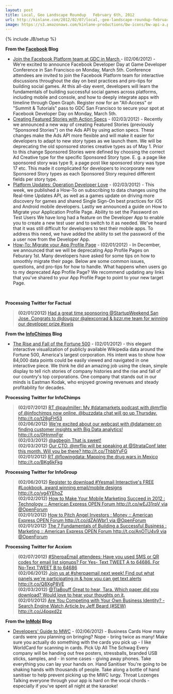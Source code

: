 ```yaml
---
layout: post
title: Local, Geo Landscape Roundup   February 6th, 2012
url: http://kinlane.com/2012/02/07/local,-geo-landscape-roundup-february-6th,-2012/
image: https://s3.amazonaws.com/kinlane-productions/bw-icons/bw-api-a.png
---
```

{% include JB/setup %}
<p><strong>From the&nbsp;<a title="Facebook Blog" href="http://developers.facebook.com/blog/feed">Facebook</a>&nbsp;Blog</strong></p>
<ul class="mainlist">
<li><a href="http://working.laneworks.net/gather/">Join the Facebook Platform team at GDC in March&nbsp;</a>- (02/06/2012) - We're excited to announce Facebook Developer Day at Game Developer Conference in San Francisco on Monday, March 5th. Conference attendees are invited to join the Facebook Platform team for interactive discussions throughout the day on best practices and pro-tips for building social games. At this all-day event, developers will learn the fundamentals of building successful social games across platforms, including mobile and console, and how to deeply integrate apps with timeline through Open Graph. Register now for an "All-Access" or "Summit &amp; Tutorials" pass to GDC San Francisco to secure your spot at Facebook Developer Day on Monday, March 5th.</li>
<li><a href="http://working.laneworks.net/gather/">Creating Featured Stories with Action Specs</a>&nbsp;- (02/03/2012) - Recently we announced a new way of creating Featured Stories (previously "Sponsored Stories") on the Ads API by using action specs. These changes make the Ads API more flexible and will make it easier for developers to adapt to new story types as we launch them. We will be deprecating the old sponsored stories creative types as of May 1. Prior to this change Sponsored Stories were defined by choosing the correct Ad Creative type for the specific Sponsored Story type. E. g. a page like sponsored story was type 9, a page post like sponsored story was type 17 etc. This made it complicated for developers to incorporate new Sponsored Story types as each Sponsored Story required different fields per story type.</li>
<li><a href="http://working.laneworks.net/gather/">Platform Updates: Operation Developer Love</a>&nbsp;- (02/03/2012) - This week, we published a How-To on subscribing to data changes using the Real-time Updates API, as well as a games update on driving more discovery for games and shared Single Sign-On best practices for iOS and Android mobile developers. Lastly we announced a guide on How to Migrate your Application Profile Page. Ability to set the Password on Test Users We have long had a feature on the Developer App to enable you to create a new test user and to switch to it as needed. We've heard that it was still difficult for developers to test their mobile apps. To address this need, we have added the ability to set the password of the a user now from the Developer App.</li>
<li><a href="http://working.laneworks.net/gather/">How-To: Migrate your App Profile Page</a>&nbsp;- (02/01/2012) - In December, we announced that we will be deprecating App Profile Pages on Feburary 1st. Many developers have asked for some tips on how to smoothly migrate their page. Below are some common issues, questions, and pro-tips for how to handle. What happens when users go to my deprecated App Profile Page? We recommend updating any links that you've shared to your App Profile Page to point to your new target Page.</li>
</ul>
<p>&nbsp;</p>
<p><strong>Processing Twitter for Factual</strong></p>
<blockquote><strong>(02/01/2012)</strong>&nbsp;<a href="https://twitter.com/#!/factual/status/164906177946329089&gt;@joedevon Yes, we sure did.&lt;/a&gt;&lt;br /&gt;&lt;strong&gt;(02/01/2012)&lt;/strong&gt; &lt;a href=">Had a great time sponsoring @StartupWeekend San Jose. Congrats to @dougzor @alexconrad &amp; bzzr.me team for winning our developer prize #swjs</a></blockquote>
<p><strong>From the&nbsp;<a title="InfoChimps Blog" href="http://feeds.feedburner.com/infochimps-blog">InfoChimps</a>&nbsp;Blog</strong></p>
<ul class="mainlist">
<li><a href="http://feedproxy.google.com/~r/infochimps-blog/~3/WGaPi7IOIUA/">The Rise and Fall of the Fortune 500</a>&nbsp;- (02/01/2012) - this elegant interactive visualization of publicly available Wikipedia data around the Fortune 500, America's largest corporation. His intent was to show how 84,000 data points could be easily viewed and navigated in one interactive piece. We think he did an amazing job using the clean, simple display to tell rich stories of company histories and the rise and fall of our country's top corporations. One company that stands out in our minds is Eastman Kodak, who enjoyed growing revenues and steady profitability for decades.</li>
</ul>
<p><strong>Processing Twitter for InfoChimps</strong></p>
<blockquote><strong>(02/07/2012)</strong>&nbsp;<a href="https://twitter.com/#!/infochimps/status/166929146268762112&gt;RT @astar_alone @infochimps is hosting the next Austin R User Group Meetup http">RT @paulmiller: My #datamarkets podcast with @mrflip of @infochimps now online. @buzzdata chat will go up Thursday. http://t.co/t28gFH53</a><br /><strong>(02/06/2012)</strong>&nbsp;<a href="https://twitter.com/#!/infochimps/status/166622812910534656&gt;RT @hadoopnews How #bigdata and the cloud can manage grid batteries http://t.co/6ChzMjnE&lt;/a&gt;&lt;br /&gt;&lt;strong&gt;(02/06/2012)&lt;/strong&gt; &lt;a href=">We're excited about our webcast with @datameer on finding customer insights with Big Data analytics! http://t.co/0HnmnFgr</a><br /><strong>(02/03/2012)</strong>&nbsp;<a href="https://twitter.com/#!/infochimps/status/165624141939085313&gt;We're excited about our webcast with @datameer on finding customer insights with Big Data analytics! http//t.co/ijSzn5YJ&lt;/a&gt;&lt;br /&gt;&lt;strong&gt;(02/03/2012)&lt;/strong&gt; &lt;a href=">@agbegin That is sweet!</a><br /><strong>(02/03/2012)</strong>&nbsp;<a href="https://twitter.com/#!/infochimps/status/165536748317847553&gt;We use this for all our mockups now... http://t.co/BXSQoz5a #hipster #nerd&lt;/a&gt;&lt;br /&gt;&lt;strong&gt;(02/03/2012)&lt;/strong&gt; &lt;a href=">Our CTO, @mrflip will be speaking at @StrataConf later this month. Will you be there? http://t.co/ThbbYyFG</a><br /><strong>(02/01/2012)</strong>&nbsp;<a href="https://twitter.com/#!/infochimps/status/164784285713317888&gt;The Rise and Fall of the Fortune 500 http://t.co/SmZtdjyO&lt;/a&gt;&lt;br /&gt;&lt;strong&gt;(02/01/2012)&lt;/strong&gt; &lt;a href=">RT @flowingdata: Mapping the drug wars in Mexico http://t.co/BKg6kFkg</a><br /></blockquote>
<p><strong>Processing Twitter for InfoGroup</strong></p>
<blockquote><strong>(02/06/2012)</strong>&nbsp;<a href="https://twitter.com/#!/Infogroup/status/166645404249751552&gt;4 Ways to Utilize Twitter to Grow Your Email List - Email Marketing Lounge: http://t.co/2DuVW9os via @AddThis&lt;/a&gt;&lt;br /&gt;&lt;strong&gt;(02/06/2012)&lt;/strong&gt; &lt;a href=">Register to download #Yesmail Interactive's FREE #Lookbook, award winning email/mobile designs http://t.co/yg4YEhoZ</a><br /><strong>(02/02/2012)</strong>&nbsp;<a href="https://twitter.com/#!/Infogroup/status/165137455564066817&gt;Why Your Small Business Needs Video Marketing : Marketing :: American Express OPEN Forum http://t.co/9DBoD4VV via @OpenForum&lt;/a&gt;&lt;br /&gt;&lt;strong&gt;(02/02/2012)&lt;/strong&gt; &lt;a href=">How to Make Your Mobile Marketing Succeed in 2012 : Technology :: American Express OPEN Forum http://t.co/wEJ31rpV via @OpenForum</a><br /><strong>(02/01/2012)</strong>&nbsp;<a href="https://twitter.com/#!/Infogroup/status/164808141169635329&gt;We're headed to the Marketing Sherpa Email Summit in Las Vegas Feb 8 - 10 Hope to See you there! http://t.co/j2EyMg2W via @infogroup&lt;/a&gt;&lt;br /&gt;&lt;strong&gt;(02/01/2012)&lt;/strong&gt; &lt;a href=">How to Pitch Angel Investors : Money :: American Express OPEN Forum http://t.co/dZAiWbr1 via @OpenForum</a><br /><strong>(02/01/2012)</strong>&nbsp;<a href="https://twitter.com/#!/Infogroup/status/164772164048912384&gt;Inside the Mind of Your Buyers http://t.co/vtQGJq2R via @entmagazine&lt;/a&gt;&lt;br /&gt;&lt;strong&gt;(02/01/2012)&lt;/strong&gt; &lt;a href=">The 7 Fundamentals of Building a Successful Business : Marketing :: American Express OPEN Forum http://t.co/AnOTU4v9 via @OpenForum</a><br /></blockquote>
<p><strong>Processing Twitter for Acxiom</strong></p>
<blockquote><strong>(02/07/2012)</strong>&nbsp;<a href="https://twitter.com/#!/Acxiom/status/166974715557187584&gt;Acxiom is giving away Rock-It Speaker Systems at #SherpaEmail! Complete the form for your chance to win: http://t.co/y4qqVNMG&lt;/a&gt;&lt;br /&gt;&lt;strong&gt;(02/07/2012)&lt;/strong&gt; &lt;a href=">#SherpaEmail attendees: Have you used SMS or QR codes for email list signups? For Yes- Text TWEET A to 64686. For No-Text TWEET B to 64686</a><br /><strong>(02/06/2012)</strong>&nbsp;<a href="https://twitter.com/#!/Acxiom/status/166700723306905601&gt;Wyndham Hotel Group&rsquo;s targeted emails break records- personalized/triggered msgs. Great job! http://t.co/HlH0Gx0r via @destinationCRM&lt;/a&gt;&lt;br /&gt;&lt;strong&gt;(02/03/2012)&lt;/strong&gt; &lt;a href=">Join us at #sherpaemail next week! Find out what panels we're participating in &amp; how you can get text alerts http://t.co/Q8XgP8VE</a><br /><strong>(02/03/2012)</strong>&nbsp;<a href="https://twitter.com/#!/Acxiom/status/165514170303905792&gt;Former MySpace, MTV Exec Nada Stirratt Joins Acxiom http://t.co/Y54KHBV7 via @adage&lt;/a&gt;&lt;br /&gt;&lt;strong&gt;(02/02/2012)&lt;/strong&gt; &lt;a href=">@TlaBouff Great to hear, Tara. Which paper did you download? Would love to hear your thoughts on it.</a><br /><strong>(02/01/2012)</strong>&nbsp;<a href="https://twitter.com/#!/Acxiom/status/164891341162164224&gt;@emerkow @KruxDigital Thanks for the RT!&lt;/a&gt;&lt;br /&gt;&lt;/blockquote&gt;&lt;strong&gt;Processing Twitter for Localeze&lt;/strong&gt;&lt;br /&gt;&lt;blockquote&gt;&lt;strong&gt;(02/02/2012)&lt;/strong&gt; &lt;a href=">Are You Competing with Your Own Business Identity? - Search Engine Watch Article by Jeff Beard (#SEW) http://t.co/J4pqxd2z</a></blockquote>
<p><strong>From the&nbsp;<a title="InMobi Blog" href="http://www.inmobi.com/inmobiblog/feed/">InMobi</a>&nbsp;Blog</strong></p>
<ul class="mainlist">
<li><a href="http://www.inmobi.com/inmobiblog/2012/02/06/developers-guide-to-mwc/">Developers' Guide to MWC</a>&nbsp;- (02/06/2012) - Business Cards How many cards were you planning on bringing? Nope - bring twice as many! Make sure you actually do something with the cards you pick up - I like WorldCard for scanning in cards. Pick Up All The Schwag Every company will be handing out free posters, stressballs, branded USB sticks, samples, and - in some cases - giving away phones. Take everything you can lay your hands on. Hand Sanitiser You're going to be shaking hands with thousands of people. Take along a bottle of hand sanitiser to help prevent picking up the MWC lurgy. Throat Lozenges Talking everyone through your app is hard on the vocal chords - especially if you've spent all night at the karaoke!</li>
</ul>